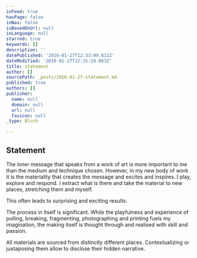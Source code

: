 ```yaml
---
inFeed: true
hasPage: false
inNav: false
isBasedOnUrl: null
inLanguage: null
starred: true
keywords: []
description: ''
datePublished: '2016-01-27T12:33:09.611Z'
dateModified: '2016-01-27T12:31:24.063Z'
title: statement
author: []
sourcePath: _posts/2016-01-27-statement.md
published: true
authors: []
publisher:
  name: null
  domain: null
  url: null
  favicon: null
_type: Blurb

---
```

## Statement

The inner
message that speaks from a work of art is more important to me than the medium
and technique chosen. However, in my new body of work it is the materiality
that creates the message and excites and inspires. I play, explore and respond.
I extract what is there and take the material to new places, stretching them
and myself.

This often leads to
surprising and exciting results. 

The
process in itself is significant. While the playfulness and experience of
pulling, breaking, fragmenting, photographing and printing fuels my
imagination, the making itself is thought through and realised with skill and
passion. 

All
materials are sourced from distinctly different places. Contextualizing or
juxtaposing them allow to disclose their hidden narrative.
